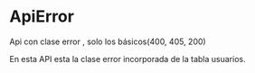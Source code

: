 # ApiError
Api con clase error , solo los básicos(400, 405, 200)

En esta API esta la clase error incorporada de la tabla usuarios. 
